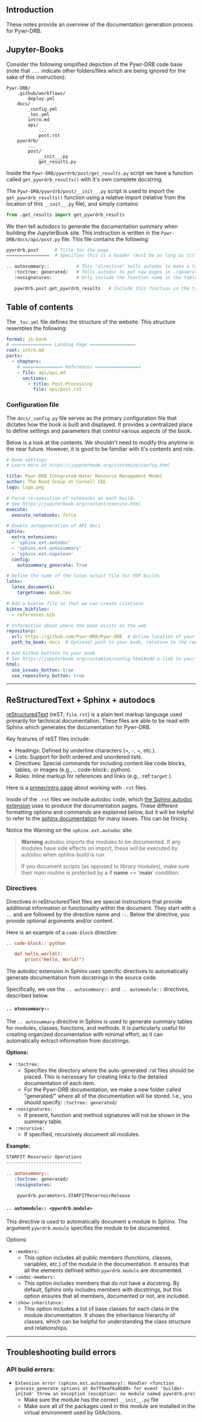 ## Introduction

These notes provide an overview of the documentation generation process for Pywr-DRB.

## Jupyter-Books

Consider the following simplified depiction of the Pywr-DRB code base (note that `...` indicate other folders/files which are being ignored for the sake of this instruction):


```Example code structure
Pywr-DRB/
	.github/workflows/
		deploy.yml
	docs/
		_config.yml
		_toc.yml
		intro.md
		api/
			...
			post.rst
	pywrdrb/
		...
		post/
			__init__.py
			get_results.py
```


Inside the `Pywr-DRB/pywrdrb/post/get_results.py` script we have a function called `get_pywrdrb_results()` with it's own complete docstring.

The `Pywr-DRB/pywrdrb/post/__init__.py` script is used to import the `get_pywrdrb_results()` function using a relative import (relative from the location of this `__init__.py` file), and simply contains:

```python
from .get_results import get_pywrdrb_results
```


We then tell autodocs to generate the documentation summary when building the JupyterBook site. This instruction is written in the `Pywr-DRB/docs/api/post.py` file. This file contains the following:

```python
pywrdrb.post      # Title for the page
================  # Specifies this is a header (must be as long as title)

.. autosummary::          # This "directive" tells autodoc to make a table with function docs
   :toctree: generated/   # Tells autodoc to put new pages in ./generated/ folder
   :nosignatures:         # Only include the function name in the table

   pywrdrb.post.get_pywrdrb_results   # Include this function in the table
```

## Table of contents

The `_toc.yml` file defines the structure of the website. This structure resembles the following:

```yml
format: jb-book
# =============== Landing Page =================
root: intro.md
parts:
  - chapters:
    # =============== References =================
    - file: api/api.md
      sections:
        - title: Post-Processing
          file: api/post.rst
```

### Configuration file
The `docs/_config.py` file serves as the primary configuration file that dictates how the book is built and displayed. It provides a centralized place to define settings and parameters that control various aspects of the book.

Below is a look at the contents.  We shouldn't need to modify this anytime in the near future.  However, it is good to be familiar with it's contents and role.

```yml
# Book settings
# Learn more at https://jupyterbook.org/customize/config.html

title: Pywr-DRB Integrated Water Resource Management Model
author: The Reed Group at Cornell CEE
logo: logo.png

# Force re-execution of notebooks on each build.
# See https://jupyterbook.org/content/execute.html
execute:
  execute_notebooks: force

# Enable autogeneration of API docs
sphinx:
  extra_extensions:
  - 'sphinx.ext.autodoc'
  - 'sphinx.ext.autosummary'
  - 'sphinx.ext.napoleon'
  config:
    autosummary_generate: True

# Define the name of the latex output file for PDF builds
latex:
  latex_documents:
    targetname: book.tex

# Add a bibtex file so that we can create citations
bibtex_bibfiles:
  - references.bib

# Information about where the book exists on the web
repository:
  url: https://github.com/Pywr-DRB/Pywr-DRB  # Online location of your book
  path_to_book: docs  # Optional path to your book, relative to the repository root

# Add GitHub buttons to your book
# See https://jupyterbook.org/customize/config.html#add-a-link-to-your-repository
html:
  use_issues_button: true
  use_repository_button: true
```

***
## ReStructuredText + Sphinx + autodocs

[reStructuredText](https://docutils.sourceforge.io/rst.html) (reST; `file.rst`) is a plain text markup language used primarily for technical documentation. These files are able to be read with Sphinx which generates the documentation for Pywr-DRB.

Key features of reST files include:
- Headings: Defined by underline characters (=, -, ~, etc.).
- Lists: Support for both ordered and unordered lists.
- Directives: Special commands for including content like code blocks, tables, or images (e.g., .. code-block:: python).
- Roles: Inline markup for references and links (e.g., :ref:`target` ).

Here is a [primer/intro page](https://www.sphinx-doc.org/en/master/usage/restructuredtext/basics.html) about working with `.rst` files.

Inside of the `.rst` files we include autodoc code, which [the Sphinx autodoc extension](https://www.sphinx-doc.org/en/master/usage/extensions/autodoc.html#module-sphinx.ext.autodoc) uses to produce the documentation pages. These different formatting options and commands are explained below, but it will be helpful to refer to the [sphinx documentation](https://www.sphinx-doc.org/en/master/usage/extensions/autodoc.html) for many issues. This can be finicky.

Notice the Warning on the `sphinx.ext.autodoc` site:

> **Warning**
> autodoc imports the modules to be documented. If any modules have side effects on import, these will be executed by autodoc when sphinx-build is run.
>
> If you document scripts (as opposed to library modules), make sure their main routine is protected by a if __name__ == '__main__' condition.


### Directives

Directives in reStructuredText files are special instructions that provide additional information or functionality within the document. They start with a `..` and are followed by the directive name and `::`.  Below the directive, you provide optional arguments and/or content.

Here is an example of a `code-block` directive:

```rst
.. code-block:: python

   def hello_world():
       print("Hello, World!")

```

The autodoc extension in Sphinx uses specific directives to automatically generate documentation from docstrings in the source code.

Specifically, we use the `.. autosummary::` and `.. automodule::` directives, described below.

#### `.. atuosummary::`
The `.. autosummary` directive in Sphinx is used to generate summary tables for modules, classes, functions, and methods. It is particularly useful for creating organized documentation with minimal effort, as it can automatically extract information from docstrings.

**Options:**
- `:toctree:`
	- Specifies the directory where the auto-generated .rst files should be placed. This is necessary for creating links to the detailed documentation of each item.
	- For the Pywr-DRB documentation, we make a new folder called "generated/" where all of the documentation will be stored. I.e., you should specify: `:toctree: generated/`
- `:nosignatures:`
	- If present, function and method signatures will not be shown in the summary table.
- `:recursive:`
	- If specified, recursively document all modules.

**Example:**
```rst
STARFIT Reservoir Operations
----------------------------

.. autosummary::
   :toctree: generated/
   :nosignatures:

    pywrdrb.parameters.STARFITReservoirRelease
```

#### `.. automodule:: <pywrdrb.module>`

This directive is used to automatically document a module in Sphinx. The argument `pywrdrb.module` specifies the module to be documented.

Options:
- `:members:`
	- This option includes all public members (functions, classes, variables, etc.) of the module in the documentation. It ensures that all the elements defined within `pywrdrb.module` are documented.
- `:undoc-members:`
	- This option includes members that do not have a docstring. By default, Sphinx only includes members with docstrings, but this option ensures that all members, documented or not, are included.
- `:show-inheritance:`
	- This option includes a list of base classes for each class in the module documentation. It shows the inheritance hierarchy of classes, which can be helpful for understanding the class structure and relationships.


***
## Troubleshooting build errors

### API build errors:

- `Extension error (sphinx.ext.autosummary): Handler <function process_generate_options at 0x7f9eaf6a8b80> for event 'builder-inited' threw an exception (exception: no module named pywrdrb.pre)`
	- Make sure the module has the correct `__init__.py` file
	- Make sure all of the packages used in this module are installed in the virtual environment used by GitActions.

